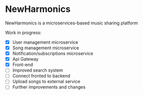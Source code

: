 # NewHarmonics
NewHarmonics is a microservices-based music sharing platform

Work in progress:
- [x] User management microservice
- [x] Song management microservice
- [x] Notification/subscriptions microservice
- [x] Api Gateway
- [x] Front-end
- [ ] Improved search system
- [ ] Connect fronted to backend
- [ ] Upload songs to external service
- [ ] Further improvements and changes